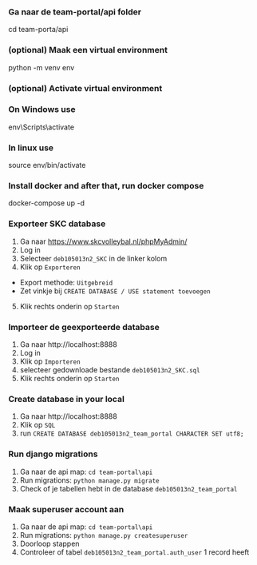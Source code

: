 ### Ga naar de team-portal/api folder

cd team-porta/api

### (optional) Maak een virtual environment

python -m venv env

### (optional) Activate virtual environment

### On Windows use

env\Scripts\activate

### In linux use

source env/bin/activate

### Install docker and after that, run docker compose

docker-compose up -d

### Exporteer SKC database

1. Ga naar https://www.skcvolleybal.nl/phpMyAdmin/
2. Log in
3. Selecteer `deb105013n2_SKC` in de linker kolom
4. Klik op `Exporteren`

- Export methode: `Uitgebreid`
- Zet vinkje bij `CREATE DATABASE / USE statement toevoegen`

5. Klik rechts onderin op `Starten`

### Importeer de geexporteerde database

1. Ga naar http://localhost:8888
2. Log in
3. Klik op `Importeren`
4. selecteer gedownloade bestande `deb105013n2_SKC.sql`
5. Klik rechts onderin op `Starten`

### Create database in your local

1. Ga naar http://localhost:8888
2. Klik op `SQL`
3. run `CREATE DATABASE deb105013n2_team_portal CHARACTER SET utf8;`

### Run django migrations

1. Ga naar de api map: `cd team-portal\api`
2. Run migrations: `python manage.py migrate`
3. Check of je tabellen hebt in de database `deb105013n2_team_portal`

### Maak superuser account aan

1. Ga naar de api map: `cd team-portal\api`
2. Run migrations: `python manage.py createsuperuser`
3. Doorloop stappen
4. Controleer of tabel `deb105013n2_team_portal.auth_user` 1 record heeft

